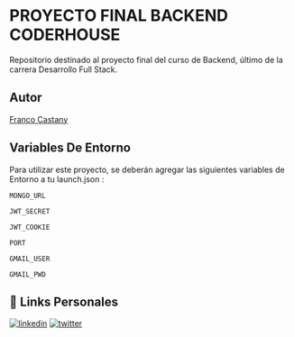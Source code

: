 
# PROYECTO FINAL BACKEND CODERHOUSE

Repositorio destinado al proyecto final del curso de Backend, último de la carrera Desarrollo Full Stack.

## Autor

[Franco Castany](https://www.github.com/francastany)


## Variables De Entorno

Para utilizar este proyecto, se deberán agregar las siguientes variables de Entorno a tu launch.json :

`MONGO_URL`

`JWT_SECRET`

`JWT_COOKIE`

`PORT`

`GMAIL_USER`

`GMAIL_PWD`

## 🔗 Links Personales
[![linkedin](https://img.shields.io/badge/linkedin-0A66C2?style=for-the-badge&logo=linkedin&logoColor=white)](https://www.linkedin.com/in/franco-castany-3476b1220/)
[![twitter](https://img.shields.io/badge/twitter-1DA1F2?style=for-the-badge&logo=twitter&logoColor=white)](https://twitter.com/francastany)



